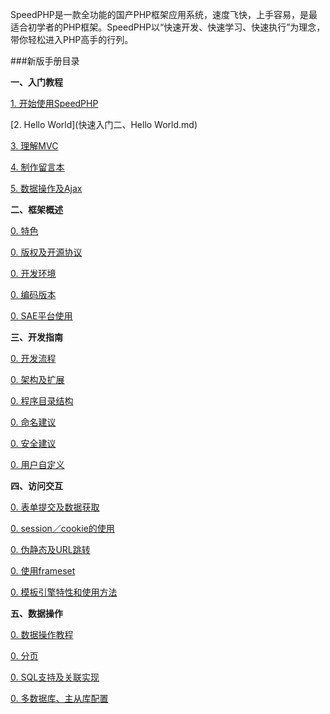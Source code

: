 SpeedPHP是一款全功能的国产PHP框架应用系统，速度飞快，上手容易，是最适合初学者的PHP框架。SpeedPHP以“快速开发、快速学习、快速执行”为理念，带你轻松进入PHP高手的行列。

###新版手册目录

**一、入门教程**

[1. 开始使用SpeedPHP](快速入门一、开始使用SpeedPHP.md)

[2. Hello World](快速入门二、Hello World.md)

[3. 理解MVC](快速入门三、理解MVC.md)

[4. 制作留言本](快速入门四、制作留言本.md)

[5. 数据操作及Ajax](快速入门五、数据操作及Ajax.md)

**二、框架概述**

[0. 特色](概述-特色.md)

[0. 版权及开源协议](概述-版权及开源协议.md)

[0. 开发环境](概述-开发环境.md)

[0. 编码版本](概述-编码版本.md)

[0. SAE平台使用](概述-SAE平台使用.md)

**三、开发指南**

[0. 开发流程](开发指南-开发流程.md)

[0. 架构及扩展](开发指南-架构及扩展.md)

[0. 程序目录结构](开发指南-程序目录结构.md)

[0. 命名建议](开发指南-命名建议.md)

[0. 安全建议](开发指南-安全建议.md)

[0. 用户自定义](开发指南-用户自定义.md)

**四、访问交互**

[0. 表单提交及数据获取](访问交互-表单提交及获取$_GET／$_POST的数据.md)

[0. session／cookie的使用](访问交互-session／cookie.md)

[0. 伪静态及URL跳转](访问交互-伪静态及URL跳转.md)

[0. 使用frameset](访问交互-使用frameset.md)

[0. 模板引擎特性和使用方法](访问交互-模板引擎特性和使用方法.md)

**五、数据操作**

[0. 数据操作教程](数据操作-数据操作教程.md)

[0. 分页](数据操作-分页.md)

[0. SQL支持及关联实现](数据操作-SQL支持及关联实现.md)

[0. 多数据库、主从库配置](数据操作-多数据库、主从库配置.md)